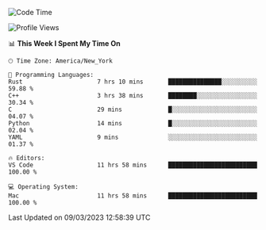 <!--START_SECTION:waka-->
![Code Time](http://img.shields.io/badge/Code%20Time-201%20hrs%2037%20mins-blue)

![Profile Views](http://img.shields.io/badge/Profile%20Views-4-blue)

📊 **This Week I Spent My Time On** 

```text
🕑︎ Time Zone: America/New_York

💬 Programming Languages: 
Rust                     7 hrs 10 mins       ███████████████░░░░░░░░░░   59.88 % 
C++                      3 hrs 38 mins       ████████░░░░░░░░░░░░░░░░░   30.34 % 
C                        29 mins             █░░░░░░░░░░░░░░░░░░░░░░░░   04.07 % 
Python                   14 mins             █░░░░░░░░░░░░░░░░░░░░░░░░   02.04 % 
YAML                     9 mins              ░░░░░░░░░░░░░░░░░░░░░░░░░   01.37 % 

🔥 Editors: 
VS Code                  11 hrs 58 mins      █████████████████████████   100.00 % 

💻 Operating System: 
Mac                      11 hrs 58 mins      █████████████████████████   100.00 % 
```


 Last Updated on 09/03/2023 12:58:39 UTC
<!--END_SECTION:waka-->
